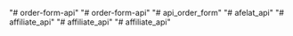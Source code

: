 "# order-form-api" 
"# order-form-api" 
"# api_order_form" 
"# afelat_api" 
"# affiliate_api" 
"# affiliate_api" 
"# affiliate_api" 
